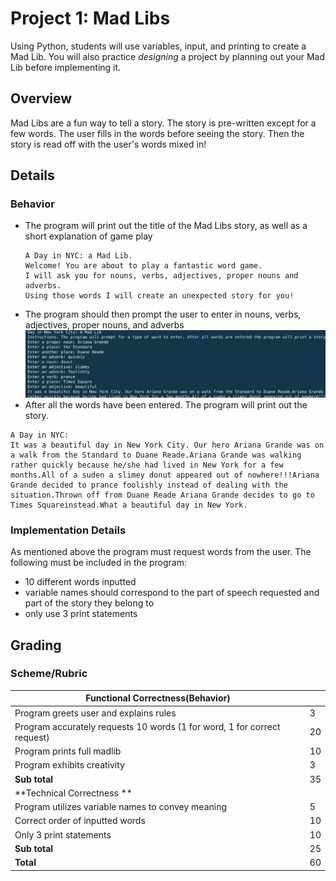 # Project 1: Mad Libs

Using Python, students will use variables, input, and printing to create a Mad Lib. You will also practice *designing* a project by planning out your Mad Lib before implementing it.

## Overview
Mad Libs are a fun way to tell a story. The story is pre-written except for a few words. The user fills in the words before seeing the story. Then the story is read off with the user's words mixed in! 

## Details
### Behavior
* The program will print out the title of the Mad Libs story, as well as a short explanation of game play    
    ```
    A Day in NYC: a Mad Lib.
    Welcome! You are about to play a fantastic word game. 
    I will ask you for nouns, verbs, adjectives, proper nouns and adverbs. 
    Using those words I will create an unexpected story for you!
    ```
* The program should then prompt the user to enter in nouns, verbs, adjectives, proper nouns, and adverbs
![Example running](mad_libs_screen_shot.png)
* After all the words have been entered. The program will print out the story.
```
A Day in NYC: 
It was a beautiful day in New York City. Our hero Ariana Grande was on a walk from the Standard to Duane Reade.Ariana Grande was walking rather quickly because he/she had lived in New York for a few months.All of a suden a slimey donut appeared out of nowhere!!!Ariana Grande decided to prance foolishly instead of dealing with the situation.Thrown off from Duane Reade Ariana Grande decides to go to Times Squareinstead.What a beautiful day in New York.
```

### Implementation Details
As mentioned above the program must request words from the user. The following must be included in the program: 
* 10 different words inputted
* variable names should correspond to the part of speech requested and part of the story they belong to
* only use 3 print statements

## Grading 
### Scheme/Rubric
| Functional Correctness(Behavior)                                |     |
| --------------------------------------------------------------- |-----|
| Program greets user and explains rules  | 3   |
| Program accurately requests 10 words (1 for word, 1 for correct request)| 20|
| Program prints full madlib | 10   |
| Program exhibits creativity               | 3   |
| **Sub total**                                                   | 35  |
| **Technical Correctness   **                                    |     |
| Program utilizes variable names to convey meaning               | 5  |
| Correct order of inputted words                                 | 10  |
| Only 3 print statements                                         | 10  |
| **Sub total**                                                   | 25  |
| **Total**                                                       | 60 |


